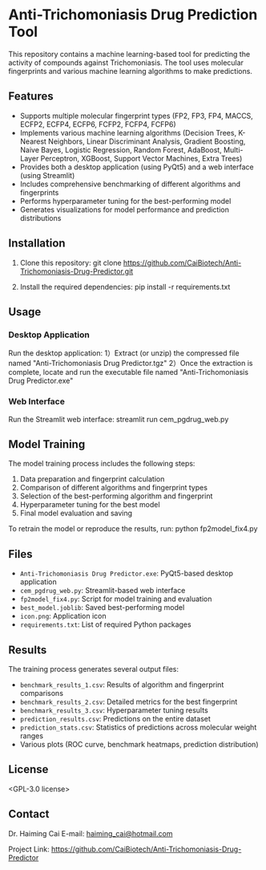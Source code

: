 # Anti-Trichomoniasis Drug Prediction Tool

This repository contains a machine learning-based tool for predicting the activity of compounds against Trichomoniasis. The tool uses molecular fingerprints and various machine learning algorithms to make predictions.

## Features

- Supports multiple molecular fingerprint types (FP2, FP3, FP4, MACCS, ECFP2, ECFP4, ECFP6, FCFP2, FCFP4, FCFP6)
- Implements various machine learning algorithms (Decision Trees, K-Nearest Neighbors, Linear Discriminant Analysis, Gradient Boosting, Naive Bayes, Logistic Regression, Random Forest, AdaBoost, Multi-Layer Perceptron, XGBoost, Support Vector Machines, Extra Trees)
- Provides both a desktop application (using PyQt5) and a web interface (using Streamlit)
- Includes comprehensive benchmarking of different algorithms and fingerprints
- Performs hyperparameter tuning for the best-performing model
- Generates visualizations for model performance and prediction distributions

## Installation

1. Clone this repository:
git clone https://github.com/CaiBiotech/Anti-Trichomoniasis-Drug-Predictor.git

2. Install the required dependencies:
pip install -r requirements.txt

## Usage
### Desktop Application

Run the desktop application:
1）Extract (or unzip) the compressed file named "Anti-Trichomoniasis Drug Predictor.tgz"
2）Once the extraction is complete, locate and run the executable file named "Anti-Trichomoniasis Drug Predictor.exe"

### Web Interface

Run the Streamlit web interface:
streamlit run cem_pgdrug_web.py

## Model Training

The model training process includes the following steps:
1. Data preparation and fingerprint calculation
2. Comparison of different algorithms and fingerprint types
3. Selection of the best-performing algorithm and fingerprint
4. Hyperparameter tuning for the best model
5. Final model evaluation and saving

To retrain the model or reproduce the results, run:
python fp2model_fix4.py

## Files

- `Anti-Trichomoniasis Drug Predictor.exe`: PyQt5-based desktop application
- `cem_pgdrug_web.py`: Streamlit-based web interface
- `fp2model_fix4.py`: Script for model training and evaluation
- `best_model.joblib`: Saved best-performing model
- `icon.png`: Application icon
- `requirements.txt`: List of required Python packages

## Results

The training process generates several output files:
- `benchmark_results_1.csv`: Results of algorithm and fingerprint comparisons
- `benchmark_results_2.csv`: Detailed metrics for the best fingerprint
- `benchmark_results_3.csv`: Hyperparameter tuning results
- `prediction_results.csv`: Predictions on the entire dataset
- `prediction_stats.csv`: Statistics of predictions across molecular weight ranges
- Various plots (ROC curve, benchmark heatmaps, prediction distribution)

## License

<GPL-3.0 license>

## Contact

Dr. Haiming Cai
E-mail: haiming_cai@hotmail.com

Project Link: https://github.com/CaiBiotech/Anti-Trichomoniasis-Drug-Predictor
